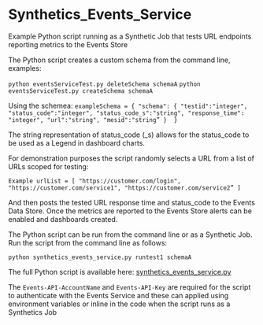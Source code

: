 # Synthetics_Events_Service
Example Python script running as a Synthetic Job that tests URL endpoints reporting metrics to the Events Store

The Python script creates a custom schema from the command line, examples:

```python eventsServiceTest.py deleteSchema schemaA```
```python eventsServiceTest.py createSchema schemaA```

Using the schemea: 
  ```exampleSchema = { "schema": { "testid":"integer", "status_code":"integer", "status_code_s":"string", "response_time":   "integer", "url":"string", "mesid":"string” }  }```

The string representation of status_code (\_s) allows for the status_code to be used as a Legend in dashboard charts.

For demonstration purposes the script randomly selects a URL from a list of URLs scoped for testing:

`Example urlList = [ "https://customer.com/login", "https://customer.com/service1", "https://customer.com/service2” ]`

And then posts the tested URL response time and status_code to the Events Data Store. Once the metrics are reported to the Events Store alerts can be enabled and dashboards created.

The Python script can be run from the command line or as a Synthetic Job. Run the script from the command line as follows:

```python synthetics_events_service.py runtest1 schemaA```

The full Python script is available here: [synthetics_events_service.py](https://github.com/APPDRYDER/Synthetics_Events_Service/blob/master/synthetics_events_service.py)

The `Events-API-AccountName` and `Events-API-Key` are required for the script to authenticate with the Events Service and these can applied using environment variables or inline in the code when the script runs as a  Synthetics Job
